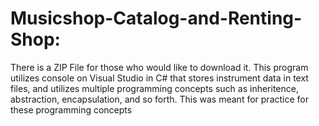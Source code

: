 # Musicshop-Catalog-and-Renting-Shop:
There is a ZIP File for those who would like to download it. This program utilizes console on Visual Studio in C# that stores instrument data in text files, and utilizes multiple programming concepts such as inheritence, abstraction, encapsulation, and so forth. This was meant for practice for these programming concepts
